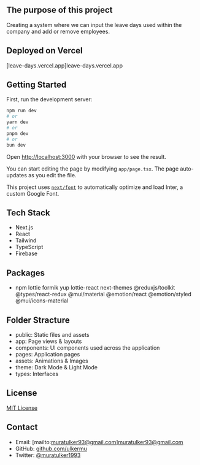 ## The purpose of this project

Creating a system where we can input the leave days used within the company and add or remove employees.

## Deployed on Vercel

[leave-days.vercel.app]leave-days.vercel.app

## Getting Started

First, run the development server:

```bash
npm run dev
# or
yarn dev
# or
pnpm dev
# or
bun dev
```

Open [http://localhost:3000](http://localhost:3000) with your browser to see the result.

You can start editing the page by modifying `app/page.tsx`. The page auto-updates as you edit the file.

This project uses [`next/font`](https://nextjs.org/docs/basic-features/font-optimization) to automatically optimize and load Inter, a custom Google Font.

## Tech Stack

- Next.js
- React
- Tailwind
- TypeScript
- Firebase

## Packages

- npm lottie formik yup lottie-react next-themes @reduxjs/toolkit @types/react-redux @mui/material @emotion/react @emotion/styled @mui/icons-material

## Folder Stracture

- public: Static files and assets
- app: Page views & layouts
- components: UI components used across the application
- pages: Application pages
- assets: Animations & Images
- theme: Dark Mode & Light Mode
- types: Interfaces

## License

[MIT License](LICENSE)

## Contact

- Email: [mailto:muratulker93@gmail.com]muratulker93@gmail.com
- GitHub: [github.com/ulkermu](https://github.com/ulkermu)
- Twitter: [@muratulker1993](https://twitter.com/muratulker1993)
